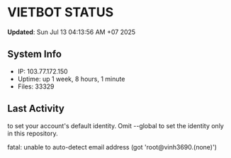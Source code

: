 # VIETBOT STATUS
**Updated**: Sun Jul 13 04:13:56 AM +07 2025

## System Info
- IP: 103.77.172.150
- Uptime: up 1 week, 8 hours, 1 minute
- Files: 33329

## Last Activity

to set your account's default identity.
Omit --global to set the identity only in this repository.

fatal: unable to auto-detect email address (got 'root@vinh3690.(none)')
